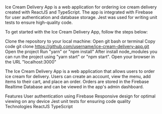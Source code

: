 Ice Cream Delivery App is a web application for ordering ice cream delivery created with ReactJS and TypeScript. The app is integrated with Firebase for user authentication and database storage. Jest was used for writing unit tests to ensure high-quality code.

To get started with the Ice Cream Delivery App, follow the steps below:

Clone the repository to your local machine:
Open git bash or terminal
Copy code
git clone https://github.com/username/ice-cream-delivery-app.git
Open the project
Run "yarn" or "npm install"
After install node_modules you can run the project using "yarn start" or "npm start".
Open your browser in the URL "localhost:3000"

The Ice Cream Delivery App is a web application that allows users to order ice cream for delivery. Users can create an account, view the menu, add items to their cart, and place an order. Orders are stored in the Firebase Realtime Database and can be viewed in the app's admin dashboard.

Features
User authentication using Firebase
Responsive design for optimal viewing on any device
Jest unit tests for ensuring code quality
Technologies
ReactJS
TypeScript
